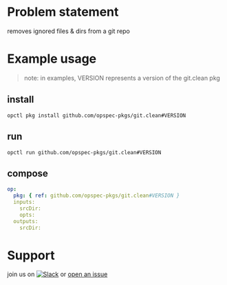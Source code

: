 # Problem statement
removes ignored files & dirs from a git repo

# Example usage

> note: in examples, VERSION represents a version of the git.clean pkg

## install

```shell
opctl pkg install github.com/opspec-pkgs/git.clean#VERSION
```

## run

```
opctl run github.com/opspec-pkgs/git.clean#VERSION
```

## compose

```yaml
op:
  pkg: { ref: github.com/opspec-pkgs/git.clean#VERSION }
  inputs: 
    srcDir:
    opts:
  outputs:
    srcDir:
```


# Support

join us on [![Slack](https://opspec-slackin.herokuapp.com/badge.svg)](https://opspec-slackin.herokuapp.com/)
or [open an issue](https://github.com/opspec-pkgs/git.clean/issues)
